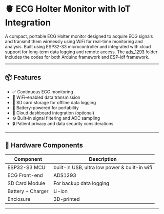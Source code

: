 
# 🫀 ECG Holter Monitor with IoT Integration

A compact, portable ECG Holter monitor designed to acquire ECG signals and transmit them wirelessly using WiFi for real-time monitoring and analysis. Built using ESP32-S3 microcontroller and integrated with cloud support for long-term data logging and remote access.
The [ads_1293](https://github.com/pasidunethmina/Smart-ECG-Holter-Monitor/tree/main/ads_1293) folder includes the codes for both Arduino framework and ESP-idf framework.

---

## 📦 Features

- ✅ Continuous ECG monitoring
- 📡 WiFi-enabled data transmission
- 💾 SD card storage for offline data logging
- 🔋 Battery-powered for portability
- 📱 Cloud dashboard integration (optional)
- ⚙️ Built-in signal filtering and ADC sampling
- 🔒 Patient privacy and data security considerations

---

## 🧰 Hardware Components

| Component         | Description                                     |
|-------------------|-------------------------------------------------|
| ESP32-S3 MCU      | built-in USB, ultra low power & built-in wifi   |
| ECG Front-end     | ADS1293                                         |
| SD Card Module    | For backup data logging                         |
| Battery + Charger | Li-ion                                          |
| Enclosure         | 3D-printed                                      |

---
